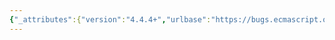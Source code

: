 ```yaml
---
{"_attributes":{"version":"4.4.4+","urlbase":"https://bugs.ecmascript.org/","maintainer":"dherman@mozilla.com"},"bug":{"bug_id":2344,"creation_ts":"2013-12-04 08:35:00 -0800","short_desc":"5.2 Algorithm Conventions: 'that is might be applied' and a missing ':'","delta_ts":"2014-06-16 13:49:21 -0700","product":"Draft for 6th Edition","component":"editorial issue","version":"Rev 21: November 8, 2013 Draft","rep_platform":"All","op_sys":"All","bug_status":"RESOLVED","resolution":"FIXED","priority":"Normal","bug_severity":"enhancement","everconfirmed":true,"reporter":{"uid":"b.swierczynski","name":"Bartek Swierczynski"},"assigned_to":{"uid":"allen","name":"Allen Wirfs-Brock"},"long_desc":[{"commentid":6875,"comment_count":0,"who":{"uid":"b.swierczynski","name":"Bartek Swierczynski"},"bug_when":"2013-12-04 08:35:32 -0800","thetext":"Algorithm Conventions, 5th paragraph:\n\n'that is might be applied'\n\nShould probably be: 'that might be applied'.\n\n\nAlso, there should be a colon ':' at the end of this fifth paragraph."},{"commentid":8447,"comment_count":1,"who":{"uid":"allen","name":"Allen Wirfs-Brock"},"bug_when":"2014-05-14 16:03:11 -0700","thetext":"fixed in rev25 editor's draft"},{"commentid":8950,"comment_count":2,"who":{"uid":"allen","name":"Allen Wirfs-Brock"},"bug_when":"2014-06-16 13:49:21 -0700","thetext":"in rev25"}]}}
---
```

